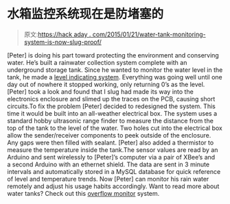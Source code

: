 # 水箱监控系统现在是防堵塞的

> 原文:[https://hack aday . com/2015/01/21/water-tank-monitoring-system-is-now-slug-proof/](https://hackaday.com/2015/01/21/water-tank-monitoring-system-is-now-slug-proof/)

[Peter] is doing his part toward protecting the environment and conserving water. He’s built a rainwater collection system complete with an underground storage tank. Since he wanted to monitor the water level in the tank, he made a [level indicating system](http://www.makechronicles.com/2012/06/09/arduino-project-11-2d3d-pictures-measuring-a-water-tank-level-v2-hc-sr04-ultrasonic-rangefinderarduino-uno1-0/). Everything was going well until one day out of nowhere it stopped working, only returning 0’s as the level. [Peter] took a look and found that I slug had made its way into the electronics enclosure and slimed up the traces on the PCB, causing short circuits.To fix the problem [Peter] decided to redesigned the system. This time it would be built into an all-weather electrical box. The system uses a standard hobby ultrasonic range finder to measure the distance from the top of the tank to the level of the water. Two holes cut into the electrical box allow the sender/receiver components to peek outside of the enclosure. Any gaps were then filled with sealant. [Peter] also added a thermistor to measure the temperature inside the tank.The sensor values are read by an Arduino and sent wirelessly to [Peter]’s computer via a pair of XBee’s and a second Arduino with an ethernet shield. The data are sent in 3 minute intervals and automatically stored in a MySQL database for quick reference of level and temperature trends. Now [Peter] can monitor his rain water remotely and adjust his usage habits accordingly. Want to read more about water tanks? Check out this [overflow monitor](http://hackaday.com/2013/06/16/water-tank-level-meter-prevents-overflow/) system.